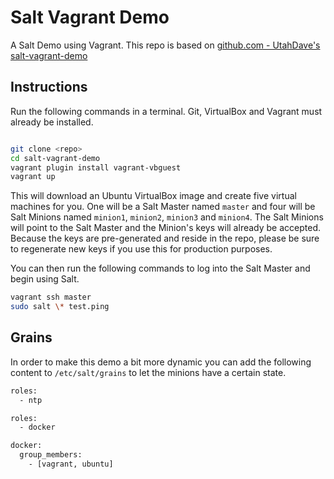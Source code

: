 # Salt Vagrant Demo

A Salt Demo using Vagrant. This repo is based on [github.com - UtahDave's salt-vagrant-demo](https://github.com/UtahDave/salt-vagrant-demo)


## Instructions

Run the following commands in a terminal. Git, VirtualBox and Vagrant must
already be installed.

```bash

git clone <repo>
cd salt-vagrant-demo
vagrant plugin install vagrant-vbguest
vagrant up
```

This will download an Ubuntu  VirtualBox image and create five virtual
machines for you. One will be a Salt Master named `master` and four will be Salt
Minions named `minion1`, `minion2`, `minion3` and `minion4`.  The Salt Minions will point to the Salt
Master and the Minion's keys will already be accepted. Because the keys are
pre-generated and reside in the repo, please be sure to regenerate new keys if
you use this for production purposes.

You can then run the following commands to log into the Salt Master and begin
using Salt.

```bash
vagrant ssh master
sudo salt \* test.ping
```
## Grains

In order to make this demo a bit more dynamic you can add the following content to `/etc/salt/grains` to let the minions have a certain state.

```txt 
roles:
  - ntp
```

```txt 
roles:
  - docker

docker:
  group_members:
    - [vagrant, ubuntu]
```

